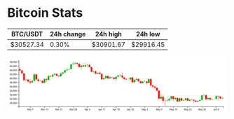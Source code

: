# Bitcoin Stats

BTC/USDT|24h change|24h high|24h low|
|---|---|---|---|
|$30527.34|0.30%|$30901.67|$29916.45|

<img src="./chart.svg">

